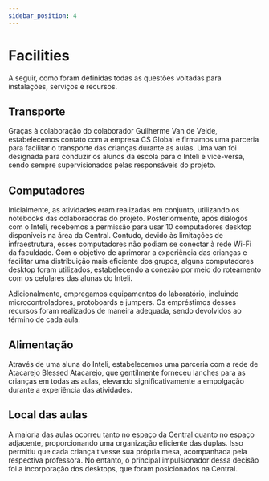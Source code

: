 ```yaml
---
sidebar_position: 4
---
```


# Facilities

A seguir, como foram definidas todas as questões voltadas para instalações, serviços e recursos.

## Transporte

Graças à colaboração do colaborador Guilherme Van de Velde, estabelecemos contato com a empresa CS Global e firmamos uma parceria para facilitar o transporte das crianças durante as aulas. Uma van foi designada para conduzir os alunos da escola para o Inteli e vice-versa, sendo sempre supervisionados pelas responsáveis do projeto.

## Computadores

Inicialmente, as atividades eram realizadas em conjunto, utilizando os notebooks das colaboradoras do projeto. Posteriormente, após diálogos com o Inteli, recebemos a permissão para usar 10 computadores desktop disponíveis na área da Central. Contudo, devido às limitações de infraestrutura, esses computadores não podiam se conectar à rede Wi-Fi da faculdade. Com o objetivo de aprimorar a experiência das crianças e facilitar uma distribuição mais eficiente dos grupos, alguns computadores desktop foram utilizados, estabelecendo a conexão por meio do roteamento com os celulares das alunas do Inteli.

Adicionalmente, empregamos equipamentos do laboratório, incluindo microcontroladores, protoboards e jumpers. Os empréstimos desses recursos foram realizados de maneira adequada, sendo devolvidos ao término de cada aula.

## Alimentação

Através de uma aluna do Inteli, estabelecemos uma parceria com a rede de Atacarejo Blessed Atacarejo, que gentilmente forneceu lanches para as crianças em todas as aulas, elevando significativamente a empolgação durante a experiência das atividades.

## Local das aulas

A maioria das aulas ocorreu tanto no espaço da Central quanto no espaço adjacente, proporcionando uma organização eficiente das duplas. Isso permitiu que cada criança tivesse sua própria mesa, acompanhada pela respectiva professora. No entanto, o principal impulsionador dessa decisão foi a incorporação dos desktops, que foram posicionados na Central.